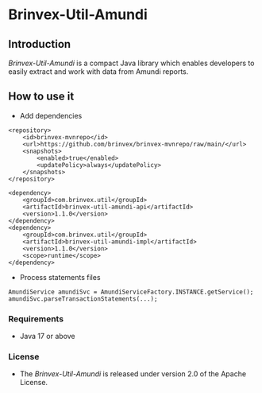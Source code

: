 # Brinvex-Util-Amundi

## Introduction

_Brinvex-Util-Amundi_ is a compact Java library which enables developers 
to easily extract and work with data from Amundi reports.

## How to use it
 
- Add dependencies
````
<repository>
    <id>brinvex-mvnrepo</id>
    <url>https://github.com/brinvex/brinvex-mvnrepo/raw/main/</url>
    <snapshots>
        <enabled>true</enabled>
        <updatePolicy>always</updatePolicy>
    </snapshots>
</repository>

<dependency>
    <groupId>com.brinvex.util</groupId>
    <artifactId>brinvex-util-amundi-api</artifactId>
    <version>1.1.0</version>
</dependency>
<dependency>
    <groupId>com.brinvex.util</groupId>
    <artifactId>brinvex-util-amundi-impl</artifactId>
    <version>1.1.0</version>
    <scope>runtime</scope>
</dependency>
````
- Process statements files 
````
AmundiService amundiSvc = AmundiServiceFactory.INSTANCE.getService();
amundiSvc.parseTransactionStatements(...); 
````

### Requirements
- Java 17 or above

### License

- The _Brinvex-Util-Amundi_ is released under version 2.0 of the Apache License.
